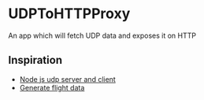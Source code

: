 # UDPToHTTPProxy
An app which will fetch UDP data and exposes it on HTTP

## Inspiration
* [Node js udp server and client](http://www.hacksparrow.com/node-js-udp-server-and-client-example.html)
* [Generate flight data](http://www.findlatitudeandlongitude.com/click-lat-lng-list/#.VlnNsN8ve_A)  
